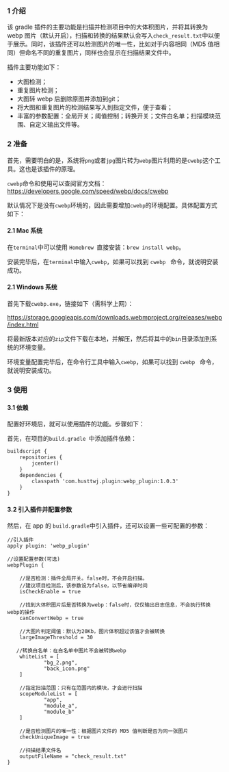### 1 介绍

该 gradle 插件的主要功能是扫描并检测项目中的大体积图片，并将其转换为 webp 图片（默认开启），扫描和转换的结果默认会写入`check_result.txt`中以便于展示。同时，该插件还可以检测图片的唯一性，比如对于内容相同（MD5 值相同）但命名不同的重复图片，同样也会显示在扫描结果文件中。

插件主要功能如下：
 - 大图检测；
 - 重复图片检测；
 - 大图转 webp 后删除原图并添加到git；
 - 将大图和重复图片的检测结果写入到指定文件，便于查看；
 - 丰富的参数配置：全局开关；阈值控制；转换开关；文件白名单；扫描模块范围、自定义输出文件等。

### 2  准备

首先，需要明白的是，系统将`png`或者`jpg`图片转为`webp`图片利用的是`cwebp`这个工具。这也是该插件的原理。

`cwebp`命令和使用可以查阅官方文档：https://developers.google.com/speed/webp/docs/cwebp 

默认情况下是没有`cwebp`环境的，因此需要增加`cwebp`的环境配置。具体配置方式如下：

#### 2.1 Mac 系统

在`terminal`中可以使用 `Homebrew `直接安装：`brew install webp`。

安装完毕后，在`terminal`中输入`cwebp`，如果可以找到 `cwebp ` 命令，就说明安装成功。

#### 2.1 Windows 系统

首先下载`cwebp.exe`，链接如下（需科学上网）：

https://storage.googleapis.com/downloads.webmproject.org/releases/webp/index.html

将最新版本对应的`zip`文件下载在本地，并解压，然后将其中的`bin`目录添加到系统的环境变量。

环境变量配置完毕后，在命令行工具中输入`cwebp`，如果可以找到 `cwebp ` 命令，就说明安装成功。


### 3 使用

#### 3.1  依赖

配置好环境后，就可以使用插件的功能。步骤如下：

首先，在项目的`build.gradle `中添加插件依赖：

```
buildscript {
    repositories {
        jcenter()
    }
    dependencies {
        classpath 'com.husttwj.plugin:webp_plugin:1.0.3'
    }
}

```


#### 3.2 引入插件并配置参数

然后，在 app 的 `build.gradle`中引入插件，还可以设置一些可配置的参数：

```
//引入插件
apply plugin: 'webp_plugin'

//设置配置参数(可选)
webpPlugin {

    //是否检测：插件全局开关。false时，不会开启扫描。
    //建议项目检测后，该参数设为false，以节省编译时间
    isCheckEnable = true

    //找到大体积图片后是否转换为webp：false时，仅仅输出日志信息，不会执行转换webp的操作
    canConvertWebp = true

    //大图片判定阈值：默认为20Kb，图片体积超过该值才会被转换
    largeImageThreshold = 30

   //转换白名单：在白名单中图片不会被转换webp
    whiteList = [
            "bg_2.png",
            "back_icon.png"
    ]

    //指定扫描范围：只有在范围内的模块，才会进行扫描
    scopeModuleList = [
            "app",
            "module_a",
            "module_b"
    ]

    //是否检测图片的唯一性：根据图片文件的 MD5 值判断是否为同一张图片
    checkUniqueImage = true
    
    //扫描结果文件名
    outputFileName = "check_result.txt"
}

```

